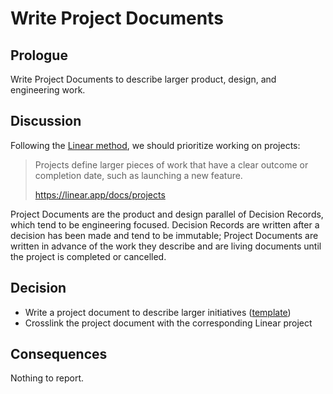 # Write Project Documents

## Prologue

Write Project Documents to describe larger product, design, and
engineering work.

## Discussion

Following the [Linear method](https://linear.app/docs/linear-method),
we should prioritize working on projects:

> Projects define larger pieces of work that have a clear outcome or
> completion date, such as launching a new feature.
>
> https://linear.app/docs/projects

Project Documents are the product and design parallel of Decision
Records, which tend to be engineering focused. Decision Records
are written after a decision has been made and tend to be immutable;
Project Documents are written in advance of the work they describe and
are living documents until the project is completed or cancelled.

## Decision

* Write a project document to describe larger initiatives ([template])
* Crosslink the project document with the corresponding Linear project

## Consequences

Nothing to report.

[template]: /reference/projects/template
